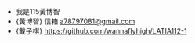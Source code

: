 - 我是115黃博智
- {黃博智} 信箱 a78797081@gmail.com
- {戴子棋} https://github.com/wannaflyhigh/LATIA112-1



<!---
JWMRO/JWMRO is a ✨ special ✨ repository because its `README.md` (this file) appears on your GitHub profile.
You can click the Preview link to take a look at your changes.
--->
